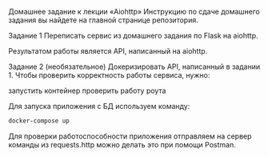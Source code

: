 Домашнее задание к лекции «Aiohttp»
Инструкцию по сдаче домашнего задания вы найдете на главной странице репозитория.

Задание 1
Переписать сервис из домашнего задания по Flask на aiohttp.

Результатом работы является API, написанный на aiohttp.

Задание 2 (необязательное)
Докеризировать API, написанный в задании 1.
Чтобы проверить корректность работы сервиса, нужно:

запустить контейнер
проверить работу роута

Для запуска приложения с БД используем команду:
```bash
docker-compose up
```

Для проверки работоспособности приложения отправляем на сервер команды из requests.http
можно делать это при помощи Postman.
